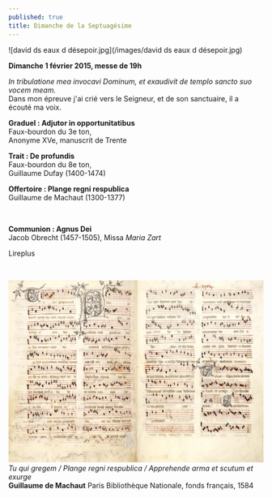```yaml
---
published: true
title: Dimanche de la Septuagésime
---
```


![david ds eaux d désepoir.jpg](/images/david ds eaux d désepoir.jpg)


**Dimanche 1 février 2015, messe de 19h**  

*In tribulatione mea invocavi Dominum, et exaudivit de templo sancto suo vocem meam.*  
Dans mon épreuve j'ai crié vers le Seigneur, et de son sanctuaire, il a écouté ma voix.

**Graduel : Adjutor in opportunitatibus**  
Faux-bourdon du 3e ton,  
Anonyme XVe, manuscrit de Trente

**Trait : De profundis**  
Faux-bourdon du 8e ton,  
Guillaume Dufay (1400-1474)

**Offertoire : Plange regni respublica**  
Guillaume de Machaut (1300-1377)

&nbsp;

**Communion : Agnus Dei**  
Jacob Obrecht (1457-1505), Missa *Maria Zart*

Lireplus

&nbsp;

![machaut.jpeg](/images/machaut.jpeg)
*Tu qui gregem / Plange regni respublica / Apprehende arma et scutum et exurge*  
**Guillaume de Machaut** Paris Bibliothèque Nationale, fonds français, 1584
